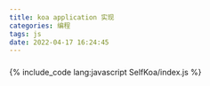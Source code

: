 ```yaml
---
title: koa application 实现
categories: 编程
tags: js
date: 2022-04-17 16:24:45
---
```


###
{% include_code lang:javascript SelfKoa/index.js %}
